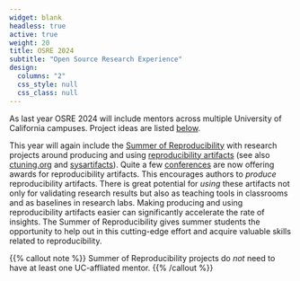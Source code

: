 ```yaml
---
widget: blank
headless: true
active: true
weight: 20
title: OSRE 2024
subtitle: "Open Source Research Experience"
design:
  columns: "2"
  css_style: null
  css_class: null
---
```


As last year OSRE 2024 will include mentors across multiple University of California campuses. Project ideas are listed [below](#projects).

This year will again include the [Summer of Reproducibility](/sor24) with research projects around producing and using [reproducibility artifacts](https://www.acm.org/publications/policies/artifact-review-and-badging-current) (see also [ctuning.org](https://ctuning.org/ae/) and [sysartifacts](https://sysartifacts.github.io)). Quite a few [conferences](https://docs.google.com/document/d/1--Q2D0YwgNxqUfQjJohni61d554r3HpPmnjUSaKRRKQ/edit?usp=sharing) are now offering awards for reproducibility artifacts. This encourages authors to *produce* reproducibility artifacts. There is great potential for *using* these artifacts not only for validating research results but also as teaching tools in classrooms and as baselines in research labs. Making producing and using reproducibility artifacts easier can significantly accelerate the rate of insights. The Summer of Reproducibility gives summer students the opportunity to help out in this cutting-edge effort and acquire valuable skills related to reproducibility. 

{{% callout note %}}
Summer of Reproducibility projects do *not* need to have at least one UC-affliated mentor.
{{% /callout %}}

<!-- Might want to include details about the selection process -->
